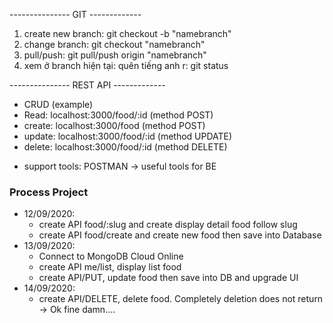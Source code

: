 --------------- GIT -------------
1. create new branch: git checkout -b "namebranch"
2. change branch: git checkout "namebranch"
3. pull/push: git pull/push origin "namebranch"
4. xem ở branch hiện tại: quên tiếng anh r: git status

--------------- REST API -------------
- CRUD (example)
- Read:   localhost:3000/food/:id (method POST)
- create: localhost:3000/food (method POST)
- update: localhost:3000/food/:id (method UPDATE)
- delete: localhost:3000/food/:id (method DELETE)

* support tools: POSTMAN -> useful tools for BE
### Process Project 
- 12/09/2020: 	
	+ create API food/:slug and create display detail food follow slug 
	+ create API food/create and create new food then save into Database
- 13/09/2020:
	+ Connect to MongoDB Cloud Online
	+ create API me/list, display list food 
	+ create API/PUT, update food then save into DB and upgrade UI
- 14/09/2020:
	+ create API/DELETE, delete food. Completely deletion does not return -> Ok fine damn....
